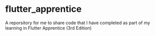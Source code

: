 # flutter_apprentice


A reporsitory for me to share code that I have completed as part of my learning in Flutter Apprentice (3rd Edition)
